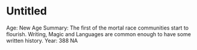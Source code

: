 # Untitled

Age: New Age
Summary: The first of the mortal race communities start to flourish. Writing, Magic and Languages are common enough to have some written history.
Year: 388 NA